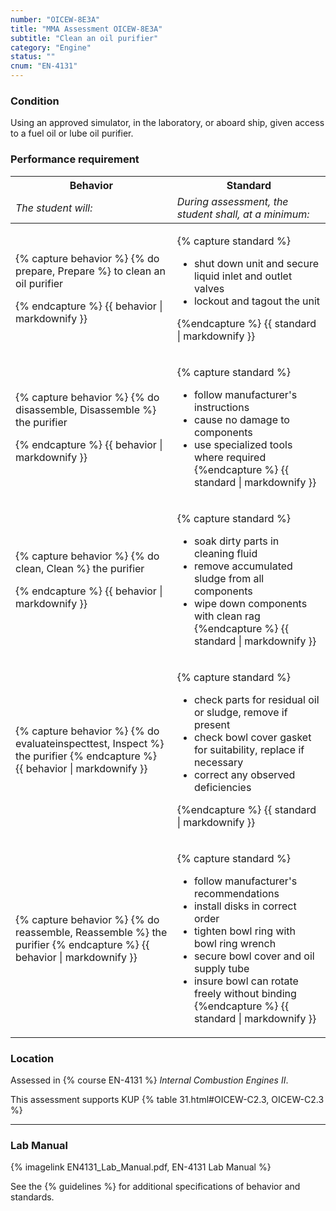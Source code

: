 ```yaml
---
number: "OICEW-8E3A"
title: "MMA Assessment OICEW-8E3A"
subtitle: "Clean an oil purifier"
category: "Engine"
status: ""
cnum: "EN-4131"
---
```

### Condition

Using an approved simulator, in the laboratory, or aboard ship, given access to a fuel oil or lube oil purifier.

### Performance requirement 

<table width='100%' class='Guidelines'>
 <thead>
 <tr>
     <th class='thirty'>Behavior</th>
     <th class='seventy'>Standard</th>
 </tr>
 <tr>
     <td><em>The student will:</em></td>
     <td><em>During assessment, the student shall, at a minimum:</em></td>
 </tr>
 </thead>
 <tbody>
 

<tr><td>

{% capture behavior %}
{% do prepare, Prepare %} to clean an oil purifier

{% endcapture %}
{{ behavior | markdownify }}

</td><td>

{% capture standard %}
* shut down unit and secure liquid inlet and outlet valves
* lockout and tagout the unit

{%endcapture %}
{{ standard | markdownify }}

</td></tr>



<tr><td>

{% capture behavior %}
{% do disassemble, Disassemble %} the purifier

{% endcapture %}
{{ behavior | markdownify }}

</td><td>

{% capture standard %}
* follow manufacturer's instructions
* cause no damage to components
* use specialized tools where required
{%endcapture %}
{{ standard | markdownify }}

</td></tr>



<tr><td>

{% capture behavior %}
{% do clean, Clean %} the purifier

{% endcapture %}
{{ behavior | markdownify }}

</td><td>

{% capture standard %}
* soak dirty parts in cleaning fluid
* remove accumulated sludge from all components
* wipe down components with clean rag
{%endcapture %}
{{ standard | markdownify }}

</td></tr>



<tr><td>

{% capture behavior %}
{% do evaluateinspecttest, Inspect %} the purifier
{% endcapture %}
{{ behavior | markdownify }}

</td><td>

{% capture standard %}
* check parts for residual oil or sludge, remove if present
* check bowl cover gasket for suitability, replace if necessary
* correct any observed deficiencies

{%endcapture %}
{{ standard | markdownify }}

</td></tr>



<tr><td>

{% capture behavior %}
{% do reassemble, Reassemble %} the purifier
{% endcapture %}
{{ behavior | markdownify }}

</td><td>

{% capture standard %}
* follow manufacturer's recommendations
* install disks in correct order
* tighten bowl ring with bowl ring wrench
* secure bowl cover and oil supply tube
* insure bowl can rotate freely without binding
{%endcapture %}
{{ standard | markdownify }}

</td></tr>



 </tbody>
 </table>

### Location

Assessed in  {% course  EN-4131 %}  *Internal Combustion Engines II*.

This assessment supports KUP {% table 31.html#OICEW-C2.3, OICEW-C2.3 %}

***

### Lab Manual

{% imagelink EN4131_Lab_Manual.pdf, EN-4131 Lab Manual %}

See the {% guidelines %} for additional specifications of behavior and standards.